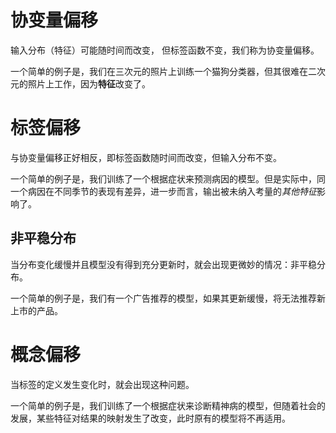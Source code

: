# 协变量偏移
输入分布（特征）可能随时间而改变， 但标签函数不变，我们称为协变量偏移。

一个简单的例子是，我们在三次元的照片上训练一个猫狗分类器，但其很难在二次元的照片上工作，因为**特征**改变了。


# 标签偏移
与协变量偏移正好相反，即标签函数随时间而改变，但输入分布不变。

一个简单的例子是，我们训练了一个根据症状来预测病因的模型。但是实际中，同一个病因在不同季节的表现有差异，进一步而言，输出被未纳入考量的*其他特征*影响了。

## 非平稳分布
当分布变化缓慢并且模型没有得到充分更新时，就会出现更微妙的情况：非平稳分布。

一个简单的例子是，我们有一个广告推荐的模型，如果其更新缓慢，将无法推荐新上市的产品。


# 概念偏移
当标签的定义发生变化时，就会出现这种问题。

一个简单的例子是，我们训练了一个根据症状来诊断精神病的模型，但随着社会的发展，某些特征对结果的映射发生了改变，此时原有的模型将不再适用。
